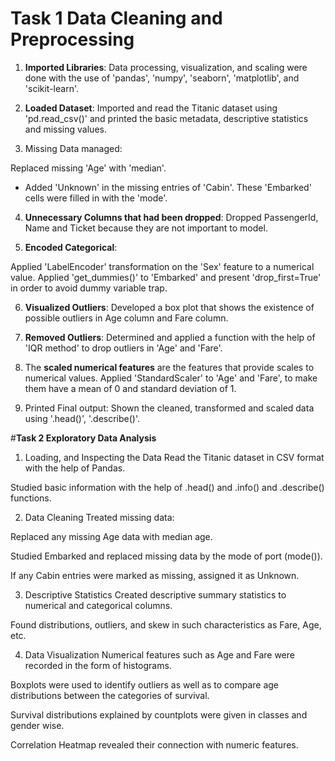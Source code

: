 # **Task 1 Data Cleaning and Preprocessing**

1. **Imported Libraries**:
Data processing, visualization, and scaling were done with the use of 'pandas', 'numpy', 'seaborn', 'matplotlib', and 'scikit-learn'.

2. **Loaded Dataset**:
Imported and read the Titanic dataset using 'pd.read_csv()' and printed the basic metadata, descriptive statistics and missing values.

3. Missing Data managed:

Replaced missing 'Age' with 'median'.
* Added 'Unknown' in the missing entries of 'Cabin'.
These 'Embarked' cells were filled in with the 'mode'.

4. **Unnecessary Columns that had been dropped**:
Dropped PassengerId, Name and Ticket because they are not important to model.

5. **Encoded Categorical**:

Applied 'LabelEncoder' transformation on the 'Sex' feature to a numerical value.
Applied 'get_dummies()' to 'Embarked' and present 'drop_first=True' in order to avoid dummy variable trap.

6. **Visualized Outliers**:
Developed a box plot that shows the existence of possible outliers in Age column and Fare column.

7. **Removed Outliers**:
Determined and applied a function with the help of 'IQR method' to drop outliers in 'Age' and 'Fare'.

8. The **scaled numerical features** are the features that provide scales to numerical values.
Applied 'StandardScaler' to 'Age' and 'Fare', to make them have
a mean of 0 and standard deviation of 1.

10. Printed Final output:
Shown the cleaned, transformed and scaled data using '.head()', '.describe()'.


#**Task 2 Exploratory Data Analysis**

1. Loading, and Inspecting the Data
Read the Titanic dataset in CSV format with the help of Pandas.

Studied basic information with the help of .head() and .info() and .describe() functions.

2. Data Cleaning
Treated missing data:

Replaced any missing Age data with median age.

Studied Embarked and replaced missing data by the mode of port (mode()).

If any Cabin entries were marked as missing, assigned it as Unknown.

3. Descriptive Statistics
Created descriptive summary statistics to numerical and categorical columns.

Found distributions, outliers, and skew in such characteristics as Fare, Age, etc.

4. Data Visualization
Numerical features such as Age and Fare were recorded in the form of histograms.

Boxplots were used to identify outliers as well as to compare age distributions between the categories of survival.

Survival distributions explained by countplots were given in classes and gender wise.

Correlation Heatmap revealed their connection with numeric features.
